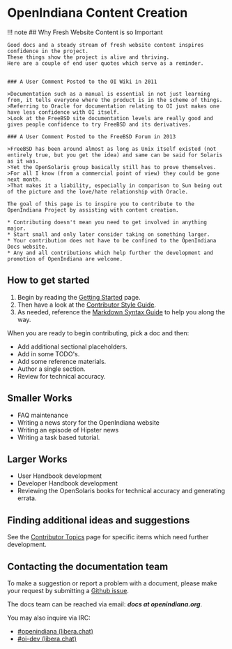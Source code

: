<!--

The contents of this Documentation are subject to the Public Documentation License Version 1.01
(the "License"); you may only use this Documentation if you comply with the terms of this License.
A copy of the License is available at http://illumos.org/license/PDL.

The Original Documentation is _________________.

The Initial Writer of the Original Documentation is ___________ Copyright (C)_________[Insert year(s)].
All Rights Reserved. (Initial Writer contact(s):________________[Insert hyperlink/alias]).

Contributor(s): ______________________________________.

Portions created by ______ are Copyright (C)_________[Insert year(s)].
All Rights Reserved. (Contributor contact(s):________________[Insert hyperlink/alias]).

-->

# OpenIndiana Content Creation

<div class="note" markdown="1">
!!! note
    ## Why Fresh Website Content is so Important

    Good docs and a steady stream of fresh website content inspires confidence in the project.
    These things show the project is alive and thriving.
    Here are a couple of end user quotes which serve as a reminder.


    ### A User Comment Posted to the OI Wiki in 2011

    >Documentation such as a manual is essential in not just learning from, it tells everyone where the product is in the scheme of things.
    >Referring to Oracle for documentation relating to OI just makes one have less confidence with OI itself.
    >Look at the FreeBSD site documentation levels are really good and gives people confidence to try FreeBSD and its derivatives.

    ### A User Comment Posted to the FreeBSD Forum in 2013

    >FreeBSD has been around almost as long as Unix itself existed (not entirely true, but you get the idea) and same can be said for Solaris as it was.
    >Yet the OpenSolaris group basically still has to prove themselves.
    >For all I know (from a commercial point of view) they could be gone next month.
    >That makes it a liability, especially in comparison to Sun being out of the picture and the love/hate relationship with Oracle.

    The goal of this page is to inspire you to contribute to the OpenIndiana Project by assisting with content creation.

    * Contributing doesn't mean you need to get involved in anything major.
    * Start small and only later consider taking on something larger.
    * Your contribution does not have to be confined to the OpenIndiana Docs website.
    * Any and all contributions which help further the development and promotion of OpenIndiana are welcome.
</div>



## How to get started

1. Begin by reading the [Getting Started](./getting-started.md) page.
2. Then have a look at the [Contributor Style Guide](./style.md).
3. As needed, reference the [Markdown Syntax Guide](./markdown.md) to help you along the way.

When you are ready to begin contributing, pick a doc and then:

* Add additional sectional placeholders.
* Add in some TODO's.
* Add some reference materials.
* Author a single section.
* Review for technical accuracy.


## Smaller Works

* FAQ maintenance
* Writing a news story for the OpenIndiana website
* Writing an episode of Hipster news
* Writing a task based tutorial.


## Larger Works

* User Handbook development
* Developer Handbook development
* Reviewing the OpenSolaris books for technical accuracy and generating errata.


## Finding additional ideas and suggestions

See the [Contributor Topics](./topics.md) page for specific items which need further development.


## Contacting the documentation team

To make a suggestion or report a problem with a document, please make your request by submitting a [Github issue](https://github.com/OpenIndiana/oi-docs/issues).

The docs team can be reached via email: _**docs at openindiana.org**_.

You may also inquire via IRC:

* [#openindiana (libera.chat)](irc://irc.libera.chat/openindiana)
* [#oi-dev (libera.chat)](irc://irc.libera.chat/oi-dev)
